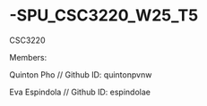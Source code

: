 # -SPU_CSC3220_W25_T5
CSC3220

Members:

Quinton Pho // Github ID: quintonpvnw

Eva Espindola // Github ID: espindolae
